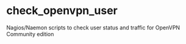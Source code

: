 check_openvpn_user
==================

Nagios/Naemon scripts to check user status and traffic for OpenVPN Community edition
